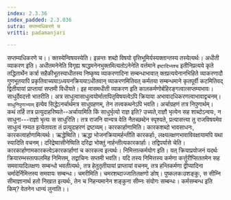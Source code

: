 ```yaml
---
index: 2.3.36
index_padded: 2.3.036
sutra: सप्तम्यधिकरणे च
vritti: padamanjari

---
```

सप्तम्यधिकरणे च।। क्तस्येन्विषयस्येति। इन्नन्तः शब्दो विषयो वृत्तिभूमिर्यस्यक्तान्तस्य तस्येत्यर्थः। अधीती व्याकरण इति। अधीतमनेनेति विगृह्य श्राद्धमनेनभुक्तमित्यतोऽनेनेति वर्त्तमाने `इष्टादिभ्यश्च` इतीनिप्रत्यये कृते तद्धितार्थेन कर्त्रा सहैकीभूतस्याधीतस्य निष्कृष्य व्याकरणादिना सम्बन्धाभावात् क्तप्रत्ययेनानभिहिते व्याकरणादौ गुणभूतयापि प्रकृतिवाच्ययाऽध्ययनक्रिययाऽधीतवान् व्याकरणमितिवत् कर्मतया सम्बन्धमाने कृतपूर्वी कटमितिवद् द्वितीयायां प्राप्तायां सप्तमी विधीयते। इह मासमधीती व्याकरण इति कालकर्मणोर्बहिरङ्गत्वात्सप्तम्यभावः।
साधुर्देवदत्तो भातरीति। अत्र साधुत्वासाधुत्वयोर्मातापितृविषयत्वेऽपि क्रियाया अभावादधिकरणत्वाभावाद्वचनम्। `साधुनिपुणाभ्याम्` इत्येव सिद्धेऽनर्चार्थमत्र साधुग्रहणम्, तेन तत्त्वकथनेऽपि भवति। अर्चाग्रहणं तत्र निपुणार्थम्। कथं तर्हि तत्र प्रत्युदाहरिष्यते--अर्चायामिति किं साधुर्भृत्यो राज्ञ इति? उच्यते,राज्ञौ भृत्येन सह शाब्दोऽन्वयः, न साधुना---राज्ञो भृत्यः स साधुरिति। तत्र राजनि वान्यत्र वेति नैतच्छब्देन स्पृश्यते, प्रत्यासत्त्या तु राजविषयमेव साधुत्वं गम्यत इत्येतावता तं प्रत्युदाहरणं द्रष्टव्यम्।
कारकार्हाणामिति। कारकशब्दो भावसाधनः, कारकत्वार्हाणामित्यर्थः। ऋद्धेष्विति। ऋद्धा भोजनक्रियामर्हन्तीति कारकर्हाः, लक्ष्यलक्षणभावाविवक्षायामपि यथा स्यादिति वचनम्। दरिद्रेष्वासीनेष्विति दरिद्रा भोक्तुं नार्हन्तीत्यकारकार्हाः।
तद्विपर्यासे चेति। कारकार्हाणामकारकत्वेऽकारकार्हाणां च कारकत्व इत्यर्थः।
निमित्तात्कर्मयोग इति। यत् क्रियाप्रयोजनं यदर्थः क्रियारम्भस्तत्फलमिह निमित्तम्, तद्वाचिनः सप्तमी भवति। यदि तस्य निमित्तस्य कर्मणा कर्त्तुरीप्सिततमेन सह समवायादिलक्षणः सम्बन्धो भवतीत्यर्थः, तत्र हेतुतृतीयायां प्राप्तायां वचनम्, तत्र हन्तिकर्मणा द्वीप्यादिना चर्मादेर्निमित्तस्य समवायः सम्बन्धः। चमरीमिति। चमरशब्दाज्जातिलक्षणो ङोष्। पुष्कलकःउशङ्कुः, स सीम्नि सीमाज्ञानार्थ हतो निखात इत्यर्थः, तेन च निहन्यमानेन शङ्कुना सीम्नः संयोगः सम्बन्धः। कर्मसम्बन्ध इति किम्? वेतनेन धान्यं लुनाति।।